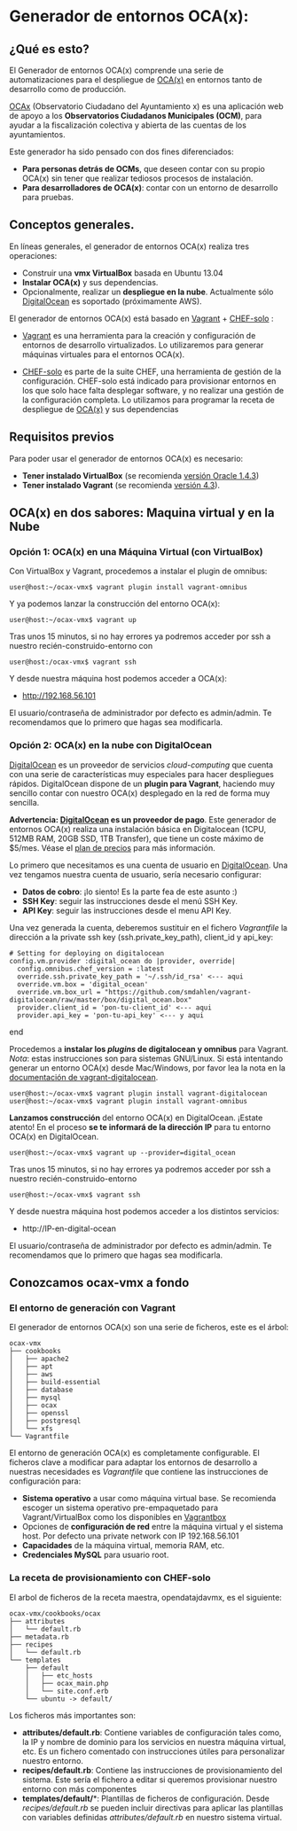 Generador de entornos OCA(x):
============================

¿Qué es esto?
-------------

El Generador de entornos OCA(x) comprende una serie de automatizaciones
para el despliegue de [OCA(x)](http://ocax.net/doku.php?id=es:index) en entornos 
tanto de desarrollo como de producción.

[OCAx](http://ocax.net/doku.php?id=es:index) (Observatorio Ciudadano del 
Ayuntamiento x) es una aplicación web de apoyo a los **Observatorios Ciudadanos 
Municipales (OCM)**, para ayudar a la fiscalización colectiva y abierta de las 
cuentas de los ayuntamientos.

Este generador ha sido pensado con dos fines diferenciados: 

-   **Para personas detrás de OCMs**, que deseen contar con su propio OCA(x) 
    sin tener que realizar tediosos procesos de instalación.
-   **Para desarrolladores de OCA(x)**: contar con un entorno de desarrollo 
    para pruebas.

Conceptos generales.
--------------------

En líneas generales, el generador de entornos OCA(x) realiza tres operaciones:

-   Construir una **vmx VirtualBox** basada en Ubuntu 13.04
-   **Instalar OCA(x)** y sus dependencias.
-   Opcionalmente, realizar un **despliegue en la nube**. Actualmente sólo 
    [DigitalOcean](http://digitalocean.com) es soportado (próximamente AWS).

El generador de entornos OCA(x) está basado en
[Vagrant](http://www.vagrantup.com) +
[CHEF-solo](http://www.getchef.com/chef) :

-   [Vagrant](http://www.vagrantup.com) es una herramienta para la
    creación y configuración de entornos de desarrollo virtualizados. Lo
    utilizaremos para generar máquinas virtuales para el entornos OCA(x).
    
-   [CHEF-solo](http://www.getchef.com/chef) es parte de la suite
    CHEF, una herramienta de gestión de la configuración. CHEF-solo está
    indicado para provisionar entornos en los que solo hace falta
    desplegar software, y no realizar una gestión de la configuración
    completa. Lo utilizamos para programar la receta de despliegue de
    [OCA(x)](http://ocax.net/doku.php?id=es:index) y sus dependencias
    
Requisitos previos
------------------

Para poder usar el generador de entornos OCA(x) es necesario:

-   **Tener instalado VirtualBox** (se recomienda [versión Oracle
    1.4.3](https://www.virtualbox.org/wiki/Downloads))
-   **Tener instalado Vagrant** (se recomienda [versión
    4.3](http://www.vagrantup.com/downloads.html)). 

OCA(x) en dos sabores: Maquina virtual y en la Nube 
---------------------------------------------------

### Opción 1: OCA(x) en una Máquina Virtual (con VirtualBox)

Con VirtualBox y Vagrant, procedemos a instalar el plugin de omnibus:

    user@host:~/ocax-vmx$ vagrant plugin install vagrant-omnibus

Y ya podemos lanzar la construcción del entorno OCA(x):

    user@host:~/ocax-vmx$ vagrant up

Tras unos 15 minutos, si no hay errores ya podremos acceder por ssh a
nuestro recién-construido-entorno con

    user@host:/ocax-vmx$ vagrant ssh

Y desde nuestra máquina host podemos acceder a OCA(x):

-   http://192.168.56.101

El usuario/contraseña de administrador por defecto es admin/admin. 
Te recomendamos que lo primero que hagas sea modificarla.

### Opción 2: OCA(x) en la nube con DigitalOcean

[DigitalOcean](http://digitalocean.com) es un proveedor de servicios *cloud-computing* 
que cuenta con una serie de características muy especiales para hacer despliegues
rápidos. DigitalOcean dispone de un **plugin para Vagrant**, haciendo muy sencillo contar
con nuestro OCA(x) desplegado en la red de forma muy sencilla.

**Advertencia: [DigitalOcean](http://digitalocean.com) es un proveedor de pago**. 
Este generador de entornos OCA(x) realiza una instalación básica en Digitalocean (1CPU, 
512MB RAM, 20GB SSD, 1TB Transfer), que tiene un coste máximo de $5/mes. Véase el 
[plan de precios](https://www.digitalocean.com/pricing) para más información.

Lo primero que necesitamos es una cuenta de usuario en [DigitalOcean](http://digitalocean.com).
Una vez tengamos nuestra cuenta de usuario, sería necesario configurar:

-    **Datos de cobro**: ¡lo siento! Es la parte fea de este asunto :)
-    **SSH Key**: seguir las instrucciones desde el menú SSH Key.
-    **API Key**: seguir las instrucciones desde el menu API Key.

Una vez generada la cuenta, deberemos sustituir en el fichero *Vagrantfile* la 
dirección a la private ssh key (ssh.private_key_path), client_id y api_key:

    # Setting for deploying on digitalocean
    config.vm.provider :digital_ocean do |provider, override|
      config.omnibus.chef_version = :latest
      override.ssh.private_key_path = '~/.ssh/id_rsa' <--- aqui
      override.vm.box = 'digital_ocean'
      override.vm.box_url = "https://github.com/smdahlen/vagrant-digitalocean/raw/master/box/digital_ocean.box"
      provider.client_id = 'pon-tu-client_id' <--- aqui
      provider.api_key = 'pon-tu-api_key' <--- y aqui
  end

Procedemos a **instalar los *plugins* de digitalocean y omnibus** para Vagrant. 
*Nota*: estas instrucciones son para sistemas GNU/Linux. Si está intentando 
generar un entorno OCA(x) desde Mac/Windows, por favor lea la nota 
en la [documentación de vagrant-digitalocean](https://github.com/smdahlen/vagrant-digitalocean).

    user@host:~/ocax-vmx$ vagrant plugin install vagrant-digitalocean
    user@host:~/ocax-vmx$ vagrant plugin install vagrant-omnibus

**Lanzamos construcción** del entorno OCA(x) en DigitalOcean. ¡Estate atento! En el proceso **se te
informará de la dirección IP** para tu entorno OCA(x) en DigitalOcean.

    user@host:~/ocax-vmx$ vagrant up --provider=digital_ocean

Tras unos 15 minutos, si no hay errores ya podremos acceder por ssh a
nuestro recién-construido-entorno

    user@host:~/ocax-vmx$ vagrant ssh

Y desde nuestra máquina host podemos acceder a los distintos servicios:

-   http://IP-en-digital-ocean

El usuario/contraseña de administrador por defecto es admin/admin. 
Te recomendamos que lo primero que hagas sea modificarla.

Conozcamos ocax-vmx a fondo
---------------------------------

### El entorno de generación con Vagrant

El generador de entornos OCA(x) son una serie de ficheros, este
es el árbol:

    ocax-vmx
    ├── cookbooks
    │   ├── apache2
    │   ├── apt
    │   ├── aws
    │   ├── build-essential
    │   ├── database
    │   ├── mysql
    │   ├── ocax
    │   ├── openssl
    │   ├── postgresql
    │   └── xfs
    └── Vagrantfile

El entorno de generación OCA(x) es completamente configurable. 
El ficheros clave a modificar para adaptar los entornos
de desarrollo a nuestras necesidades es *Vagrantfile* que contiene las 
instrucciones de configuración para:

-   **Sistema operativo** a usar como máquina virtual base. Se
    recomienda escoger un sistema operativo pre-empaquetado para
    Vagrant/VirtualBox como los disponibles en
    [Vagrantbox](http://vagrantbox.es)
-   Opciones de **configuración de red** entre la máquina virtual y el
    sistema host. Por defecto una private network con IP
    192.168.56.101
-   **Capacidades** de la máquina virtual, memoria RAM, etc.
-   **Credenciales MySQL** para usuario root.

### La receta de provisionamiento con CHEF-solo

El arbol de ficheros de la receta maestra, opendatajdavmx, es el
siguiente:

    ocax-vmx/cookbooks/ocax
    ├── attributes
    │   └── default.rb
    ├── metadata.rb
    ├── recipes
    │   └── default.rb
    └── templates
        ├── default
        │   ├── etc_hosts
        │   ├── ocax_main.php
        │   └── site.conf.erb
        └── ubuntu -> default/

Los ficheros más importantes son:

-   **attributes/default.rb**: Contiene variables de configuración tales
    como, la IP y nombre de dominio para los servicios en nuestra
    máquina virtual, etc. Es un fichero comentado con
    instrucciones útiles para personalizar nuestro entorno.
-   **recipes/default.rb**: Contiene las instrucciones de
    provisionamiento del sistema. Este sería el fichero a editar si
    queremos provisionar nuestro entorno con más componentes
-   **templates/default/**\*: Plantillas de ficheros de configuración.
    Desde *recipes/default.rb* se pueden incluir directivas para 
    aplicar las plantillas con variables definidas
    *attributes/default.rb* en nuestro sistema virtual.
